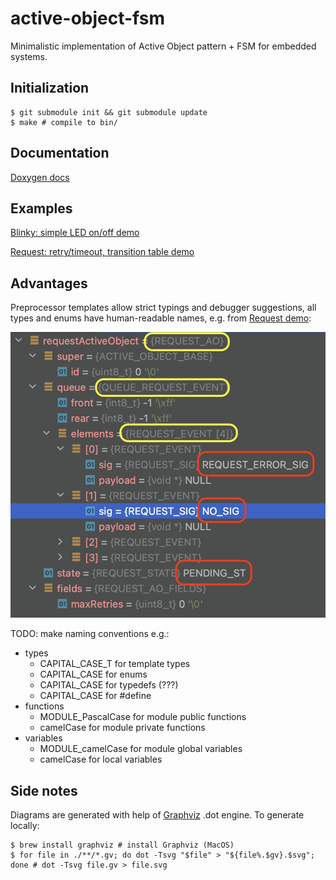 # active-object-fsm
Minimalistic implementation of Active Object pattern + FSM for embedded systems.

## Initialization

	$ git submodule init && git submodule update
	$ make # compile to bin/

## Documentation

[Doxygen docs](https://polesskiy-dev.github.io/active-object-fsm/)

## Examples

[Blinky: simple LED on/off demo](./examples/simple-blinky-fsm/README.md)

[Request: retry/timeout, transition table demo](./examples/request-fsm/README.md)

## Advantages

Preprocessor templates allow strict typings and debugger suggestions, all types and enums have human-readable names, e.g. from [Request demo](./examples/request-fsm/README.md):

![types](./docs/active-object-typings.png)

TODO: make naming conventions e.g.:

- types
    - CAPITAL_CASE_T for template types
    - CAPITAL_CASE for enums
    - CAPITAL_CASE for typedefs (???)
    - CAPITAL_CASE for #define
- functions
    - MODULE_PascalCase for module public functions
    - camelCase for module private functions
- variables
    - MODULE_camelCase for module global variables
    - camelCase for local variables

## Side notes
Diagrams are generated with help of [Graphviz]() .dot engine.
To generate locally:
```
$ brew install graphviz # install Graphviz (MacOS)
$ for file in ./**/*.gv; do dot -Tsvg "$file" > "${file%.$gv}.$svg"; done # dot -Tsvg file.gv > file.svg  
```




